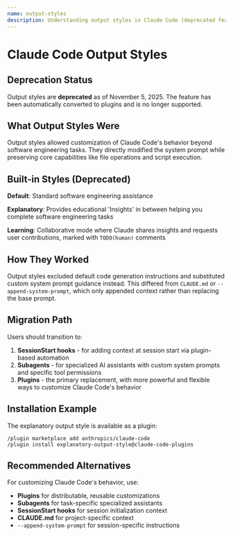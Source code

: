 ```yaml
---
name: output-styles
description: Understanding output styles in Claude Code (deprecated feature). Use when user asks about customizing Claude's behavior, output styles, or explanatory/learning modes.
---
```


# Claude Code Output Styles

## Deprecation Status
Output styles are **deprecated** as of November 5, 2025. The feature has been automatically converted to plugins and is no longer supported.

## What Output Styles Were

Output styles allowed customization of Claude Code's behavior beyond software engineering tasks. They directly modified the system prompt while preserving core capabilities like file operations and script execution.

## Built-in Styles (Deprecated)

**Default**: Standard software engineering assistance

**Explanatory**: Provides educational 'Insights' in between helping you complete software engineering tasks

**Learning**: Collaborative mode where Claude shares insights and requests user contributions, marked with `TODO(human)` comments

## How They Worked

Output styles excluded default code generation instructions and substituted custom system prompt guidance instead. This differed from `CLAUDE.md` or `--append-system-prompt`, which only appended context rather than replacing the base prompt.

## Migration Path

Users should transition to:

1. **SessionStart hooks** - for adding context at session start via plugin-based automation
2. **Subagents** - for specialized AI assistants with custom system prompts and specific tool permissions
3. **Plugins** - the primary replacement, with more powerful and flexible ways to customize Claude Code's behavior

## Installation Example

The explanatory output style is available as a plugin:

```
/plugin marketplace add anthropics/claude-code
/plugin install explanatory-output-style@claude-code-plugins
```

## Recommended Alternatives

For customizing Claude Code's behavior, use:
- **Plugins** for distributable, reusable customizations
- **Subagents** for task-specific specialized assistants
- **SessionStart hooks** for session initialization context
- **CLAUDE.md** for project-specific context
- `--append-system-prompt` for session-specific instructions
